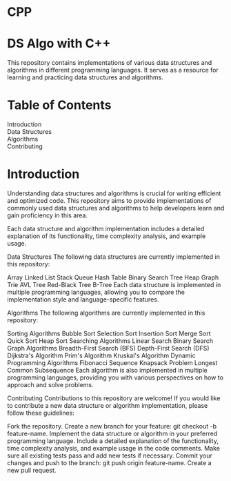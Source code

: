 # CPP
<h1>DS Algo with C++</h1>
<p>This repository contains implementations of various data structures and algorithms in different programming languages. It serves as a resource for learning and practicing data structures and algorithms.</p>

<h1>Table of Contents</h1>
Introduction<br>
Data Structures<br>
Algorithms<br>
Contributing<br>
<h1>Introduction</h1>
Understanding data structures and algorithms is crucial for writing efficient and optimized code. This repository aims to provide implementations of commonly used data structures and algorithms to help developers learn and gain proficiency in this area.

Each data structure and algorithm implementation includes a detailed explanation of its functionality, time complexity analysis, and example usage.

Data Structures
The following data structures are currently implemented in this repository:

Array
Linked List
Stack
Queue
Hash Table
Binary Search Tree
Heap
Graph
Trie
AVL Tree
Red-Black Tree
B-Tree
Each data structure is implemented in multiple programming languages, allowing you to compare the implementation style and language-specific features.

Algorithms
The following algorithms are currently implemented in this repository:

Sorting Algorithms
Bubble Sort
Selection Sort
Insertion Sort
Merge Sort
Quick Sort
Heap Sort
Searching Algorithms
Linear Search
Binary Search
Graph Algorithms
Breadth-First Search (BFS)
Depth-First Search (DFS)
Dijkstra's Algorithm
Prim's Algorithm
Kruskal's Algorithm
Dynamic Programming Algorithms
Fibonacci Sequence
Knapsack Problem
Longest Common Subsequence
Each algorithm is also implemented in multiple programming languages, providing you with various perspectives on how to approach and solve problems.

Contributing
Contributions to this repository are welcome! If you would like to contribute a new data structure or algorithm implementation, please follow these guidelines:

Fork the repository.
Create a new branch for your feature: git checkout -b feature-name.
Implement the data structure or algorithm in your preferred programming language.
Include a detailed explanation of the functionality, time complexity analysis, and example usage in the code comments.
Make sure all existing tests pass and add new tests if necessary.
Commit your changes and push to the branch: git push origin feature-name.
Create a new pull request.
